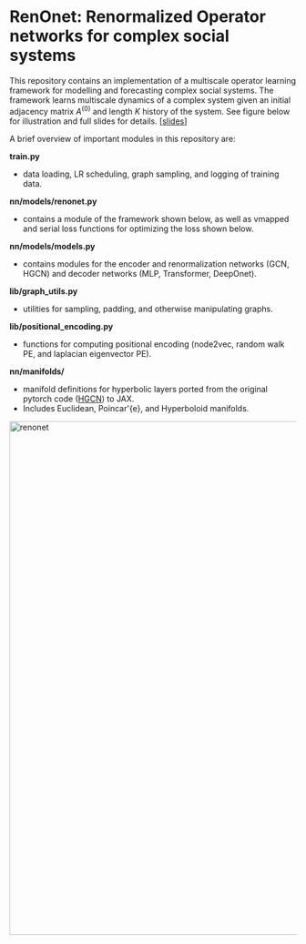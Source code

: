 # RenOnet: Renormalized Operator networks for complex social systems

This repository contains an implementation of a multiscale operator learning framework for modelling and forecasting complex social systems. The framework learns multiscale dynamics of a complex system given an initial adjacency matrix $A^{(0)}$ and length $K$ history of the system. See figure below for illustration and full slides for details. [[slides](https://www.dropbox.com/scl/fi/2py8doe6gaqjwv9g6pcuw/Multiscale_operator_learning_for_social_dynamics.pdf?rlkey=1ljnspm5zjjvnc9mn66qfcvm6&dl=0)]

A brief overview of important modules in this repository are:

**train.py**
* data loading, LR scheduling, graph sampling, and logging of training data.

**nn/models/renonet.py** 
* contains a module of the framework shown below, as well as vmapped and serial loss functions for optimizing the loss shown below.

**nn/models/models.py** 
- contains modules for the encoder and renormalization networks (GCN, HGCN) and decoder networks (MLP, Transformer, DeepOnet).

**lib/graph_utils.py**
- utilities for sampling, padding, and otherwise manipulating graphs.

**lib/positional_encoding.py**
- functions for computing positional encoding (node2vec, random walk PE, and laplacian eigenvector PE).

**nn/manifolds/**
- manifold definitions for hyperbolic layers ported from the original pytorch code ([HGCN](https://github.com/HazyResearch/hgcn)) to JAX.
- Includes Euclidean, Poincar\'{e}, and Hyperboloid manifolds.

<img width="903" alt="renonet" src="https://github.com/nngabe/renonet/assets/50005216/012602fe-19f1-4ac4-a540-04fde74a3b40">


